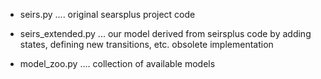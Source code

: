 - seirs.py  .... original searsplus project code

- seirs_extended.py ... our model derived from seirsplus code by adding
  states, defining new transitions, etc. 
  obsolete implementation 

- model_zoo.py .... collection of available models  